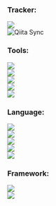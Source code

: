 <h3 align="left">Tracker:</h3> 

![](https://komarev.com/ghpvc/?username=hal-art&color=orange)  
![Qiita Sync](https://github.com/hal-art/Qiita/actions/workflows/qiita_sync_check.yml/badge.svg)

<h3 align="left">Tools:</h3>

![](https://img.shields.io/badge/VSCode-0078D4?style=for-the-badge&logo=visual%20studio%20code&logoColor=white&style=flat)  
![](https://img.shields.io/badge/Visual_Studio-5C2D91?style=for-the-badge&logo=visual%20studio&logoColor=white&style=flat)  
![](https://img.shields.io/badge/Discord-5865F2?style=for-the-badge&logo=discord&logoColor=white&style=flat)  
![](https://img.shields.io/badge/GNU%20Bash-4EAA25?style=for-the-badge&logo=GNU%20Bash&logoColor=white&style=flat)  
![](https://img.shields.io/badge/GIT-E44C30?style=for-the-badge&logo=git&logoColor=white&style=flat)  

<h3 align="left">Language:</h3>

![](https://img.shields.io/badge/C-00599C?style=for-the-badge&logo=c&logoColor=white&style=flat)  
![](https://img.shields.io/badge/C%23-239120?style=for-the-badge&logo=c-sharp&logoColor=white&style=flat)  
![](https://img.shields.io/badge/Python-FFD43B?style=for-the-badge&logo=python&logoColor=blue&style=flat)  
![](https://img.shields.io/badge/Kotlin-0095D5?&style=for-the-badge&logo=kotlin&logoColor=white&style=flat)  
![](https://github-readme-stats.vercel.app/api/top-langs/?username=hal-art)

<h3 align="left">Framework:</h3>

![](https://img.shields.io/badge/.NET-512BD4?style=for-the-badge&logo=dotnet&logoColor=white&style=flat)  
![](https://img.shields.io/badge/NuGet-004880?style=for-the-badge&logo=nuget&logoColor=white&style=flat)
